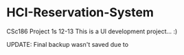 HCI-Reservation-System
======================

CSc186 Project 1s 12-13
This is a UI development project... :)

UPDATE: Final backup wasn't saved due to 
